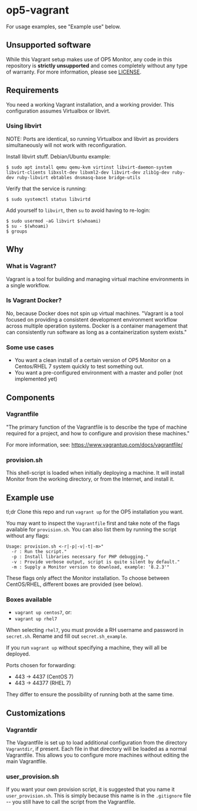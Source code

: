 # op5-vagrant

For usage examples, see "Example use" below.

## Unsupported software

While this Vagrant setup makes use of OP5 Monitor, any code in this repository is **strictly unsupported** and comes completely without any type of warranty. For more information, please see [LICENSE](https://github.com/lgrn/op5-vagrant/blob/master/LICENSE).

## Requirements

You need a working Vagrant installation, and a working provider. This configuration assumes Virtualbox or libvirt.

### Using libvirt

NOTE: Ports are identical, so running Virtualbox and libvirt as providers simultaneously will not work with reconfiguration.

Install libvirt stuff. Debian/Ubuntu example:

```
$ sudo apt install qemu qemu-kvm virtinst libvirt-daemon-system libvirt-clients libxslt-dev libxml2-dev libvirt-dev zlib1g-dev ruby-dev ruby-libvirt ebtables dnsmasq-base bridge-utils
```

Verify that the service is running:
```
$ sudo systemctl status libvirtd
``` 

Add yourself to `libvirt`, then `su` to avoid having to re-login:

``` 
$ sudo usermod -aG libvirt $(whoami)
$ su - $(whoami)
$ groups
```

## Why

### What is Vagrant?

Vagrant is a tool for building and managing virtual machine environments in a single workflow.

### Is Vagrant Docker?

No, because Docker does not spin up virtual machines. "Vagrant is a tool focused on providing a consistent development environment workflow across multiple operation systems. Docker is a container management that can consistently run software as long as a containerization system exists."

### Some use cases

* You want a clean install of a certain version of OP5 Monitor on a Centos/RHEL 7 system quickly to test something out.
* You want a pre-configured environment with a master and poller (not implemented yet)

## Components

### Vagrantfile

"The primary function of the Vagrantfile is to describe the type of machine required for a project, and how to configure and provision these machines."

For more information, see: https://www.vagrantup.com/docs/vagrantfile/

### provision.sh

This shell-script is loaded when initially deploying a machine. It will install Monitor from the working directory, or from the Internet, and install it.

## Example use

tl;dr Clone this repo and run `vagrant up` for the OP5 installation you want.

You may want to inspect the `Vagrantfile` first and take note of the flags available for `provision.sh`. You can also list them by running the script without any flags:

```
Usage: provision.sh <-r|-p|-v|-t|-m>"
  -r : Run the script."
  -p : Install libraries necessary for PHP debugging."
  -v : Provide verbose output, script is quite silent by default."
  -m : Supply a Monitor version to download, example: '8.2.3'"
```

These flags only affect the Monitor installation. To choose between CentOS/RHEL, different boxes are provided (see below).
### Boxes available
* `vagrant up centos7`, or:
* `vagrant up rhel7`

When selecting `rhel7`, you must provide a RH username and password in `secret.sh`. Rename and fill out `secret.sh_example`.

If you run `vagrant up` without specifying a machine, they will all be deployed.

Ports chosen for forwarding:

* 443 -> 4437 (CentOS 7)
* 443 -> 44377 (RHEL 7)

They differ to ensure the possibility of running both at the same time.

## Customizations

### Vagrantdir

The Vagrantfile is set up to load additional configuration from the directory `Vagrantdir`, if present. Each file in that directory will be loaded as a normal Vagrantfile. This allows you to configure more machines without editing the main Vagrantfile.

### user\_provision.sh

If you want your own provision script, it is suggested that you name it `user_provision.sh`. This is simply because this name is in the `.gitignore` file -- you still have to call the script from the Vagrantfile.
